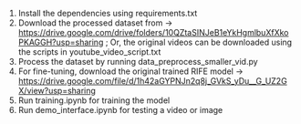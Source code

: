 1. Install the dependencies using requirements.txt
2. Download the processed dataset from -> https://drive.google.com/drive/folders/10QZtaSINJeB1eYkHgmlbuXfXkoPKAGGH?usp=sharing ; Or, the original videos can be downloaded using the scripts in youtube_video_script.txt
3. Process the dataset by running data_preprocess_smaller_vid.py
4. For fine-tuning, download the original trained RIFE model -> https://drive.google.com/file/d/1h42aGYPNJn2q8j_GVkS_yDu__G_UZ2GX/view?usp=sharing
5. Run training.ipynb for training the model
6. Run demo_interface.ipynb for testing a video or image
